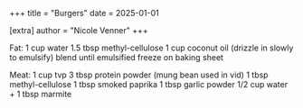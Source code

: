 +++
title = "Burgers"
date = 2025-01-01

[extra]
author = "Nicole Venner"
+++

Fat:
1 cup water 
1.5 tbsp methyl-cellulose
1 cup coconut oil (drizzle in slowly to emulsify)
blend until emulsified freeze on baking sheet


Meat:
1 cup tvp
3 tbsp protein powder (mung bean used in vid)
1 tbsp methyl-cellulose
1 tbsp smoked paprika
1 tbsp garlic powder
1/2 cup water + 1 tbsp marmite

